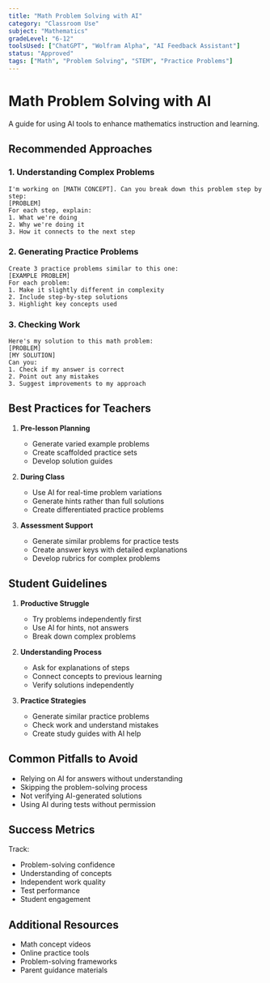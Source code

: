```yaml
---
title: "Math Problem Solving with AI"
category: "Classroom Use"
subject: "Mathematics"
gradeLevel: "6-12"
toolsUsed: ["ChatGPT", "Wolfram Alpha", "AI Feedback Assistant"]
status: "Approved"
tags: ["Math", "Problem Solving", "STEM", "Practice Problems"]
---
```


# Math Problem Solving with AI

A guide for using AI tools to enhance mathematics instruction and learning.

## Recommended Approaches

### 1. Understanding Complex Problems
```prompt
I'm working on [MATH CONCEPT]. Can you break down this problem step by step:
[PROBLEM]
For each step, explain:
1. What we're doing
2. Why we're doing it
3. How it connects to the next step
```

### 2. Generating Practice Problems
```prompt
Create 3 practice problems similar to this one:
[EXAMPLE PROBLEM]
For each problem:
1. Make it slightly different in complexity
2. Include step-by-step solutions
3. Highlight key concepts used
```

### 3. Checking Work
```prompt
Here's my solution to this math problem:
[PROBLEM]
[MY SOLUTION]
Can you:
1. Check if my answer is correct
2. Point out any mistakes
3. Suggest improvements to my approach
```

## Best Practices for Teachers

1. **Pre-lesson Planning**
   - Generate varied example problems
   - Create scaffolded practice sets
   - Develop solution guides

2. **During Class**
   - Use AI for real-time problem variations
   - Generate hints rather than full solutions
   - Create differentiated practice problems

3. **Assessment Support**
   - Generate similar problems for practice tests
   - Create answer keys with detailed explanations
   - Develop rubrics for complex problems

## Student Guidelines

1. **Productive Struggle**
   - Try problems independently first
   - Use AI for hints, not answers
   - Break down complex problems

2. **Understanding Process**
   - Ask for explanations of steps
   - Connect concepts to previous learning
   - Verify solutions independently

3. **Practice Strategies**
   - Generate similar practice problems
   - Check work and understand mistakes
   - Create study guides with AI help

## Common Pitfalls to Avoid

- Relying on AI for answers without understanding
- Skipping the problem-solving process
- Not verifying AI-generated solutions
- Using AI during tests without permission

## Success Metrics

Track:
- Problem-solving confidence
- Understanding of concepts
- Independent work quality
- Test performance
- Student engagement

## Additional Resources

- Math concept videos
- Online practice tools
- Problem-solving frameworks
- Parent guidance materials 